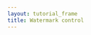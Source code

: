 ```yaml
---
layout: tutorial_frame
title: Watermark control
---
```

<script type='text/javascript'>
	var map = L.map('map', {
		center: [40, 0],
		zoom: 1
	});

	var osm = L.tileLayer('https://{s}.tile.openstreetmap.org/{z}/{x}/{y}.png', {
		maxZoom: 19,
		attribution: '&copy; <a href="http://www.openstreetmap.org/copyright">OpenStreetMap</a>'
	}).addTo(map);

	L.Control.Watermark = L.Control.extend({
		onAdd: function (map) {
			var img = L.DomUtil.create('img');

			img.src = '../../docs/images/logo.png';
			img.style.width = '200px';

			return img;
		},

		onRemove: function (map) {
			// Nothing to do here
		}
	});

	L.control.watermark = function (opts) {
		return new L.Control.Watermark(opts);
	};
	
	var watermarkControl = L.control.watermark({position: 'bottomleft'}).addTo(map);

</script>
